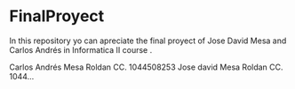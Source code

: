 # FinalProyect
In this repository yo can apreciate the final proyect of Jose David  Mesa and Carlos Andrés in Informatica II course .

Carlos Andrés Mesa Roldan CC. 1044508253
Jose david Mesa Roldan CC. 1044...
